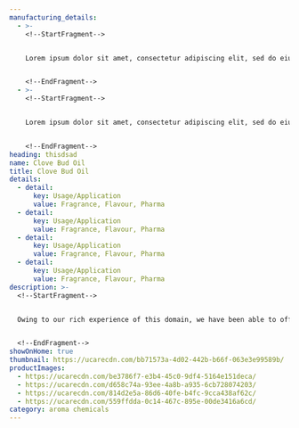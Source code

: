 ```yaml
---
manufacturing_details:
  - >-
    <!--StartFragment-->


    Lorem ipsum dolor sit amet, consectetur adipiscing elit, sed do eiusmod tempor incididunt ut labore et dolore magna aliqua. Sit amet est placerat in egestas erat imperdiet sed.


    <!--EndFragment-->
  - >-
    <!--StartFragment-->


    Lorem ipsum dolor sit amet, consectetur adipiscing elit, sed do eiusmod tempor incididunt ut labore et dolore magna aliqua. Sit amet est placerat in egestas erat imperdiet sed.


    <!--EndFragment-->
heading: thisdsad
name: Clove Bud Oil
title: Clove Bud Oil
details:
  - detail:
      key: Usage/Application
      value: Fragrance, Flavour, Pharma
  - detail:
      key: Usage/Application
      value: Fragrance, Flavour, Pharma
  - detail:
      key: Usage/Application
      value: Fragrance, Flavour, Pharma
  - detail:
      key: Usage/Application
      value: Fragrance, Flavour, Pharma
description: >-
  <!--StartFragment-->


  Owing to our rich experience of this domain, we have been able to offer optimum quality **Clove Bud Oil,** Clove Oil, Natural Essential Oil to our esteemed customers. With the aid of our rich packaging unit, we offer this range with standardized packaging option. Quality of the offered range of clove oil is never compromised and it is maintained at all the times.


  <!--EndFragment-->
showOnHome: true
thumbnail: https://ucarecdn.com/bb71573a-4d02-442b-b66f-063e3e99589b/
productImages:
  - https://ucarecdn.com/be3786f7-e3b4-45c0-9df4-5164e151deca/
  - https://ucarecdn.com/d658c74a-93ee-4a8b-a935-6cb728074203/
  - https://ucarecdn.com/814d2e5a-86d6-40fe-b4fc-9cca438af62c/
  - https://ucarecdn.com/559ffdda-0c14-467c-895e-00de3416a6cd/
category: aroma chemicals
---
```

